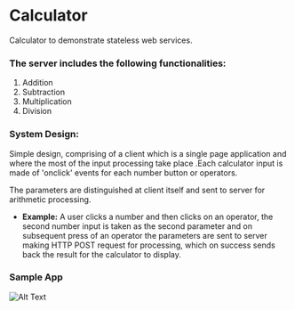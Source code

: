 # Calculator
Calculator to demonstrate stateless web services.

### The server includes the following functionalities: 
1. Addition 
2. Subtraction 
3. Multiplication 
4. Division 

### System Design: 
Simple design, comprising of a client which is a single page application and where the most of the input processing take place .Each calculator input is made of 'onclick' events for each number button or operators.

The parameters are distinguished at client itself and sent to server for arithmetic processing.

* **Example:** A user clicks a number and then clicks on an operator, the second number input is taken as the second parameter and on subsequent press of an operator the parameters are sent to server making HTTP POST request for processing, which on success sends back the result for the calculator to display.

### Sample App
![Alt Text](https://github.com/nilamdeka23/Lab1-Cal/blob/master/cal.gif)
